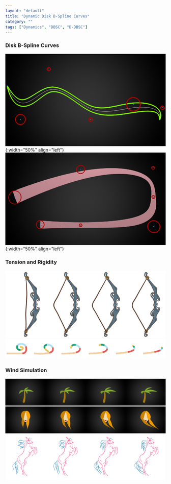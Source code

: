 ```yaml
---
layout: "default"
title: "Dynamic Disk B-Spline Curves"
category: ""
tags: ["Dynamics", "DBSC", "D-DBSC"]
---
```

### Disk B-Spline Curves
![](/assets/imgs/Resume-Appendix/D-DBSC/1.png){:width="50%" align="left"}
![](/assets/imgs/Resume-Appendix/D-DBSC/2.png){:width="50%" align="left"}

### Tension and Rigidity
![](/assets/imgs/Resume-Appendix/D-DBSC/3.png)
![](/assets/imgs/Resume-Appendix/D-DBSC/6.png)


### Wind Simulation
![](/assets/imgs/Resume-Appendix/D-DBSC/4.png)
![](/assets/imgs/Resume-Appendix/D-DBSC/5.png)
![](/assets/imgs/Resume-Appendix/D-DBSC/7.png)